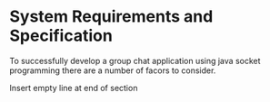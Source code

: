 # System Requirements and Specification

To successfully develop a group chat application using java socket programming there are a number of facors to consider. 

Insert empty line at end of section

  